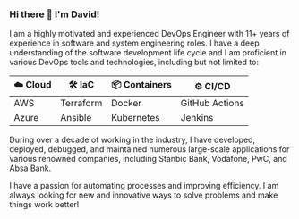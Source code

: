 
### Hi there 👋 I'm David!

I am a highly motivated and experienced DevOps Engineer with 11+ years of experience in software and system engineering roles. I have a deep understanding of the software development life cycle and I am proficient in various DevOps tools and technologies, including but not limited to:

| :cloud: Cloud | :hammer_and_wrench: IaC | :package: Containers | :gear: CI/CD |
|---|---|---|---|
| AWS | Terraform | Docker | GitHub Actions | 
| Azure | Ansible | Kubernetes | Jenkins |

During over a decade of working in the industry, I have developed, deployed, debugged, and maintained numerous large-scale applications for various renowned companies, including Stanbic Bank, Vodafone, PwC, and Absa Bank.

I have a passion for automating processes and improving efficiency. I am always looking for new and innovative ways to solve problems and make things work better!
